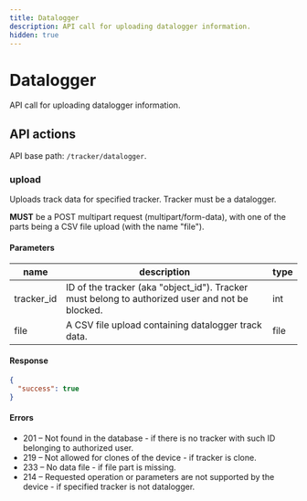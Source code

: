 ```yaml
---
title: Datalogger
description: API call for uploading datalogger information.
hidden: true
---
```


# Datalogger

API call for uploading datalogger information.

## API actions

API base path: `/tracker/datalogger`.

### upload

Uploads track data for specified tracker. Tracker must be a datalogger.

**MUST** be a POST multipart request (multipart/form-data), with one of the parts being a CSV file upload (with the name "file").

#### Parameters

| name        | description                                                                                      | type |
| ----------- | ------------------------------------------------------------------------------------------------ | ---- |
| tracker\_id | ID of the tracker (aka "object\_id"). Tracker must belong to authorized user and not be blocked. | int  |
| file        | A CSV file upload containing datalogger track data.                                              | file |

#### Response

```json
{
  "success": true
}
```

#### Errors

* 201 – Not found in the database - if there is no tracker with such ID belonging to authorized user.
* 219 – Not allowed for clones of the device - if tracker is clone.
* 233 – No data file - if file part is missing.
* 214 – Requested operation or parameters are not supported by the device - if specified tracker is not datalogger.
